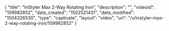 {
    "title": "InStyler Max 2-Way Rotating Iron",
    "description": "",
    "videoid": "109982852",
    "date_created": "1502521431",
    "date_modified": "1504326530",
    "type": "captivate",
    "layout": "video",
    "url": "\/v\/instyler-max-2-way-rotating-iron\/109982852"
}